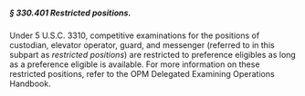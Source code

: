 ##### § 330.401 Restricted positions. #####

Under 5 U.S.C. 3310, competitive examinations for the positions of custodian, elevator operator, guard, and messenger (referred to in this subpart as *restricted positions*) are restricted to preference eligibles as long as a preference eligible is available. For more information on these restricted positions, refer to the OPM Delegated Examining Operations Handbook.